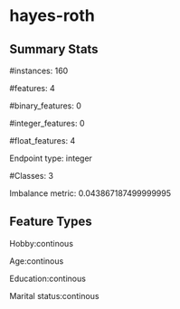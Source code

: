 # hayes-roth

## Summary Stats

#instances: 160

#features: 4

  #binary_features: 0

  #integer_features: 0

  #float_features: 4

Endpoint type: integer

#Classes: 3

Imbalance metric: 0.043867187499999995

## Feature Types

 Hobby:continous

Age:continous

Education:continous

Marital status:continous

